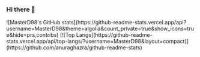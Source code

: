 ### Hi there 👋

<!--
**MasterD98/MasterD98** is a ✨ _special_ ✨ repository because its `README.md` (this file) appears on your GitHub profile.

Here are some ideas to get you started:

- 🔭 I’m currently working on ...
- 🌱 I’m currently learning ...
- 👯 I’m looking to collaborate on ...
- 🤔 I’m looking for help with ...
- 💬 Ask me about ...
- 📫 How to reach me: ...
- 😄 Pronouns: ...
- ⚡ Fun fact: ...
-->

<div>![MasterD98's GitHub stats](https://github-readme-stats.vercel.app/api?username=MasterD98&theme=algolia&count_private=true&show_icons=true&hide=prs,contribs)
[![Top Langs](https://github-readme-stats.vercel.app/api/top-langs/?username=MasterD98&layout=compact)](https://github.com/anuraghazra/github-readme-stats)</div>
